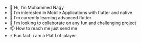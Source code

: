 - 👋 Hi, I’m Mohammed Nagy
- 👀 I’m interested in Mobile Applications with flutter and native
- 🌱 I’m currently learning advanced flutter
- 💞️ I’m looking to collaborate on any fun and challenging project
- 📫 How to reach me just send me
- ⚡ Fun fact: i am a Plat LoL player

<!---
MohammedNagy-flutter/MohammedNagy-flutter is a ✨ special ✨ repository because its `README.md` (this file) appears on your GitHub profile.
You can click the Preview link to take a look at your changes.
--->
